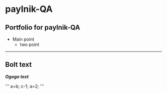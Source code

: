 # paylnik-QA
## Portfolio for paylnik-QA
* Main point
	* two point
___
__Bolt text__
---
___Ogogo text___

'''
a+b;
c-1;
a=2;
'''
